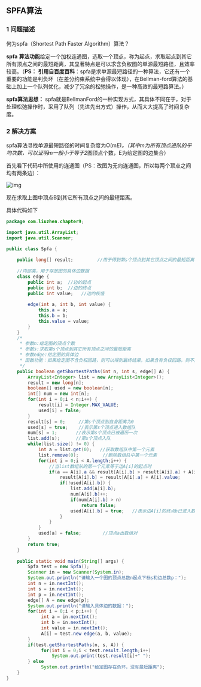 ## SPFA算法

### 1 问题描述

何为spfa（Shortest Path Faster Algorithm）算法？

**spfa** **算法功能**给定一个加权连通图，选取一个顶点，称为起点，求取起点到其它所有顶点之间的最短距离，其显著特点是可以求含负权图的单源最短路径，且效率较高。（**PS：** **引用自百度百科**：spfa是求单源最短路径的一种算法，它还有一个重要的功能是判负环（在差分约束系统中会得以体现），在Bellman-ford算法的基础上加上一个队列优化，减少了冗余的松弛操作，是一种高效的最短路算法。）

**spfa算法思想：** spfa就是BellmanFord的一种实现方式，其具体不同在于，对于处理松弛操作时，采用了队列（先进先出方式）操作，从而大大提高了时间复杂度。

### 2 解决方案

spfa算法寻找单源最短路径的时间复杂度为O(m*E)。（其中m为所有顶点进队的平均次数，可以证明m一般小于等于2*图顶点个数，E为给定图的边集合）

首先看下代码中所使用的连通图（PS：改图为无向连通图，所以每两个顶点之间均有两条边）：

![img](http://gitlab.wsh-study.com/xp-study/LeeteCode/blob/master/数据结构/基础数据结构/图/images/SPFA算法/1.jpg)

现在求取上图中顶点B到其它所有顶点之间的最短距离。

具体代码如下

```java
package com.liuzhen.chapter9;

import java.util.ArrayList;
import java.util.Scanner;

public class Spfa {
    
    public long[] result;         //用于得到第s个顶点到其它顶点之间的最短距离
    
    //内部类，用于存放图的具体边数据
    class edge {
        public int a;  //边的起点
        public int b;  //边的终点
        public int value;   //边的权值
        
        edge(int a, int b, int value) {
            this.a = a;
            this.b = b;
            this.value = value;
        }
    }
    /*
     * 参数n:给定图的顶点个数
     * 参数s:求取第s个顶点到其它所有顶点之间的最短距离
     * 参数edge:给定图的具体边
     * 函数功能：如果给定图不含负权回路，则可以得到最终结果，如果含有负权回路，则不能得到最终结果
     */
    public boolean getShortestPaths(int n, int s, edge[] A) {
        ArrayList<Integer> list = new ArrayList<Integer>();
        result = new long[n];
        boolean[] used = new boolean[n];
        int[] num = new int[n];
        for(int i = 0;i < n;i++) {
            result[i] = Integer.MAX_VALUE;
            used[i] = false;
        }
        result[s] = 0;     //第s个顶点到自身距离为0
        used[s] = true;    //表示第s个顶点进入数组队
        num[s] = 1;       //表示第s个顶点已被遍历一次
        list.add(s);      //第s个顶点入队
        while(list.size() != 0) {
            int a = list.get(0);   //获取数组队中第一个元素
            list.remove(0);         //删除数组队中第一个元素
            for(int i = 0;i < A.length;i++) {
                //当list数组队的第一个元素等于边A[i]的起点时
                if(a == A[i].a && result[A[i].b] > result[A[i].a] + A[i].value) { 
                    result[A[i].b] = result[A[i].a] + A[i].value;
                    if(!used[A[i].b]) {
                        list.add(A[i].b);
                        num[A[i].b]++;
                        if(num[A[i].b] > n)
                            return false;
                        used[A[i].b] = true;   //表示边A[i]的终点b已进入数组队
                    }
                }
            }
            used[a] = false;        //顶点a出数组对
        }
        return true;
    }
    
    public static void main(String[] args) {
        Spfa test = new Spfa();
        Scanner in = new Scanner(System.in);
        System.out.println("请输入一个图的顶点总数n起点下标s和边总数p：");
        int n = in.nextInt();
        int s = in.nextInt();
        int p = in.nextInt();        
        edge[] A = new edge[p];
        System.out.println("请输入具体边的数据：");
        for(int i = 0;i < p;i++) {
             int a = in.nextInt();
             int b = in.nextInt();
             int value = in.nextInt();
             A[i] = test.new edge(a, b, value);
        }
        if(test.getShortestPaths(n, s, A)) {
             for(int i = 0;i < test.result.length;i++)
                 System.out.print(test.result[i]+" ");
        } else
             System.out.println("给定图存在负环，没有最短距离");
    }
}
```


